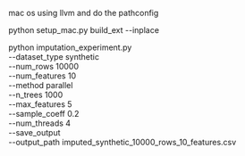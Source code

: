 
mac os using llvm and do the pathconfig

python setup_mac.py build_ext --inplace




python imputation_experiment.py \
    --dataset_type synthetic \
    --num_rows 10000 \
    --num_features 10 \
    --method parallel \
    --n_trees 1000 \
    --max_features 5 \
    --sample_coeff 0.2 \
    --num_threads 4 \
    --save_output \
    --output_path imputed_synthetic_10000_rows_10_features.csv
